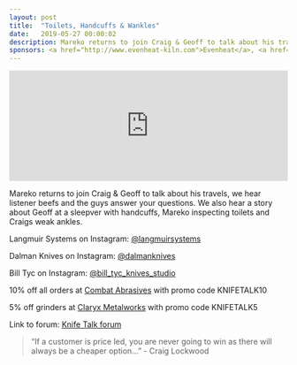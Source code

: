 ```yaml
---
layout: post
title:  "Toilets, Handcuffs & Wankles"
date:   2019-05-27 00:00:02
description: Mareko returns to join Craig & Geoff to talk about his travels, we hear listener beefs and the guys answer your questions.  
sponsors: <a href="http://www.evenheat-kiln.com">Evenheat</a>, <a href="http://www.combatabrasives.com">Combat Abrasives</a>, <a href="https://newjerseysteelbaron.com">New Jersey Steel Baron</a> and <a href="http://www.claryxmetalworks.com">Claryx Metalworks</a>.
---
```


<iframe height="200px" width="100%" frameborder="no" scrolling="no" seamless src="https://player.simplecast.com/1db10e6d-b6f7-4397-8c51-bd598a9f111d?dark=false"></iframe>

Mareko returns to join Craig & Geoff to talk about his travels, we hear listener beefs and the guys answer your questions. We also hear a story about Geoff at a sleepver with handcuffs, Mareko inspecting toilets and Craigs weak ankles.       

 
Langmuir Systems on Instagram: <a href="https://www.instagram.com/langmuirsystems"> @langmuirsystems </a>  

Dalman Knives on Instagram: <a href="https://www.instagram.com/dalmanknives"> @dalmanknives</a>  

Bill Tyc on Instagram: <a href="https://www.instagram.com/bill_tyc_knives_studio"> @bill_tyc_knives_studio</a>  



  
10% off all orders at  <a href="http://www.combatabrasives.com">Combat Abrasives</a> with promo code KNIFETALK10 

5% off grinders at <a href="http://www.claryxmetalworks.com">Claryx Metalworks</a> with promo code KNIFETALK5 

   
  

Link to forum: <a href="http://forum.knifetalk.net">Knife Talk forum</a>




 


<blockquote class="largeQuote">“If a customer is price led, you are never going to win as there will always be a cheaper option…” - Craig Lockwood</blockquote>



